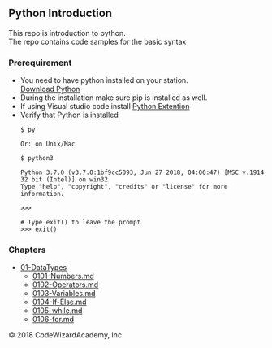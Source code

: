 Python Introduction
-------------------

This repo is introduction to python.  
The repo contains code samples for the basic syntax


### Prerequirement 
- You need to have python installed on your station.   
[Download Python](https://www.python.org/downloads/) 
- During the installation make sure pip is installed as well.
- If using Visual studio code install [Python Extention](https://marketplace.visualstudio.com/items?itemName=ms-python.python)
- Verify that Python is installed
  ``` 
  $ py

  Or: on Unix/Mac

  $ python3 
  
  Python 3.7.0 (v3.7.0:1bf9cc5093, Jun 27 2018, 04:06:47) [MSC v.1914 32 bit (Intel)] on win32
  Type "help", "copyright", "credits" or "license" for more information.
  
  >>>

  # Type exit() to leave the prompt
  >>> exit()
  ```

### Chapters

- [01-DataTypes](/Chapters/01-DataTypes)  
    - [0101-Numbers.md](/Chapters/01-DataTypes/0101-Numbers.md)  
    - [0102-Operators.md](/Chapters/01-DataTypes/0102-Operators.md)  
    - [0103-Variables.md](/Chapters/01-DataTypes/0103-Variables.md)  
    - [0104-If-Else.md](/Chapters/01-DataTypes/0104-If-Else.md)  
    - [0105-while.md](/Chapters/01-DataTypes/0105-while.md)  
    - [0106-for.md](/Chapters/01-DataTypes/0106-for.md)  

&copy; 2018 CodeWizardAcademy, Inc.

